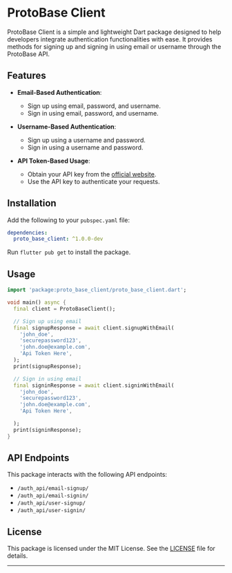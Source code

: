 
# ProtoBase Client

ProtoBase Client is a simple and lightweight Dart package designed to help developers integrate authentication functionalities with ease. It provides methods for signing up and signing in using email or username through the ProtoBase API.

## Features

- **Email-Based Authentication**:
  - Sign up using email, password, and username.
  - Sign in using email, password, and username.

- **Username-Based Authentication**:
  - Sign up using a username and password.
  - Sign in using a username and password.
  
- **API Token-Based Usage**:
  - Obtain your API key from the [official website](https://protobase.pythonanywhere.com/).
  - Use the API key to authenticate your requests.

## Installation

Add the following to your `pubspec.yaml` file:
```yaml
dependencies:
  proto_base_client: ^1.0.0-dev
```

Run `flutter pub get` to install the package.

## Usage

```dart
import 'package:proto_base_client/proto_base_client.dart';

void main() async {
  final client = ProtoBaseClient();

  // Sign up using email
  final signupResponse = await client.signupWithEmail(
    'john_doe',
    'securepassword123',
    'john.doe@example.com',
    'Api Token Here',
  );
  print(signupResponse);

  // Sign in using email
  final signinResponse = await client.signinWithEmail(
    'john_doe',
    'securepassword123',
    'john.doe@example.com',
    'Api Token Here',

  );
  print(signinResponse);
}
```

## API Endpoints

This package interacts with the following API endpoints:
- `/auth_api/email-signup/`
- `/auth_api/email-signin/`
- `/auth_api/user-signup/`
- `/auth_api/user-signin/`

## License

This package is licensed under the MIT License. See the [LICENSE](LICENSE) file for details.

---

